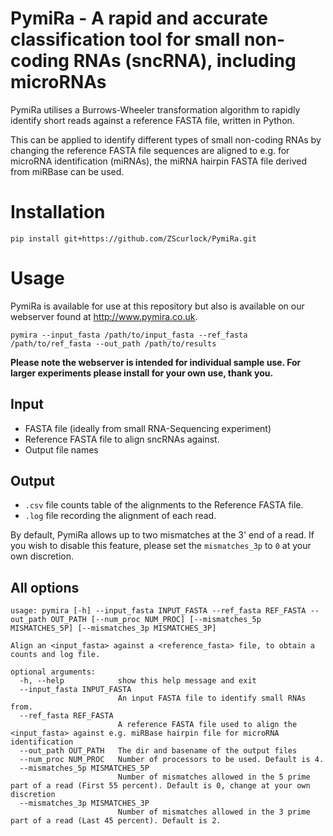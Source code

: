 # PymiRa - A rapid and accurate classification tool for small non-coding RNAs (sncRNA), including microRNAs
PymiRa utilises a Burrows-Wheeler transformation algorithm to rapidly identify short reads against a reference FASTA file, written in Python.

This can be applied to identify different types of small non-coding RNAs by changing the reference FASTA file sequences are aligned to e.g. for microRNA identification (miRNAs), 
the miRNA hairpin FASTA file derived from miRBase can be used.

# Installation
`pip install git+https://github.com/ZScurlock/PymiRa.git`

# Usage
PymiRa is available for use at this repository but also is available on our webserver found at http://www.pymira.co.uk.

`pymira --input_fasta /path/to/input_fasta --ref_fasta /path/to/ref_fasta --out_path /path/to/results`

**Please note the webserver is intended for individual sample use. For larger experiments please install for your own use, thank you.**

## Input
- FASTA file (ideally from small RNA-Sequencing experiment)
- Reference FASTA file to align sncRNAs against.
- Output file names


## Output
- `.csv` file counts table of the alignments to the Reference FASTA file.
- `.log` file recording the alignment of each read.

By default, PymiRa allows up to two mismatches at the 3' end of a read. If you wish to disable this feature, please set the `mismatches_3p` to `0` at your own discretion.

## All options
```
usage: pymira [-h] --input_fasta INPUT_FASTA --ref_fasta REF_FASTA --out_path OUT_PATH [--num_proc NUM_PROC] [--mismatches_5p MISMATCHES_5P] [--mismatches_3p MISMATCHES_3P]

Align an <input_fasta> against a <reference_fasta> file, to obtain a counts and log file.

optional arguments:
  -h, --help            show this help message and exit
  --input_fasta INPUT_FASTA
                        An input FASTA file to identify small RNAs from.
  --ref_fasta REF_FASTA
                        A reference FASTA file used to align the <input_fasta> against e.g. miRBase hairpin file for microRNA identification
  --out_path OUT_PATH   The dir and basename of the output files
  --num_proc NUM_PROC   Number of processors to be used. Default is 4.
  --mismatches_5p MISMATCHES_5P
                        Number of mismatches allowed in the 5 prime part of a read (First 55 percent). Default is 0, change at your own discretion
  --mismatches_3p MISMATCHES_3P
                        Number of mismatches allowed in the 3 prime part of a read (Last 45 percent). Default is 2.
```

